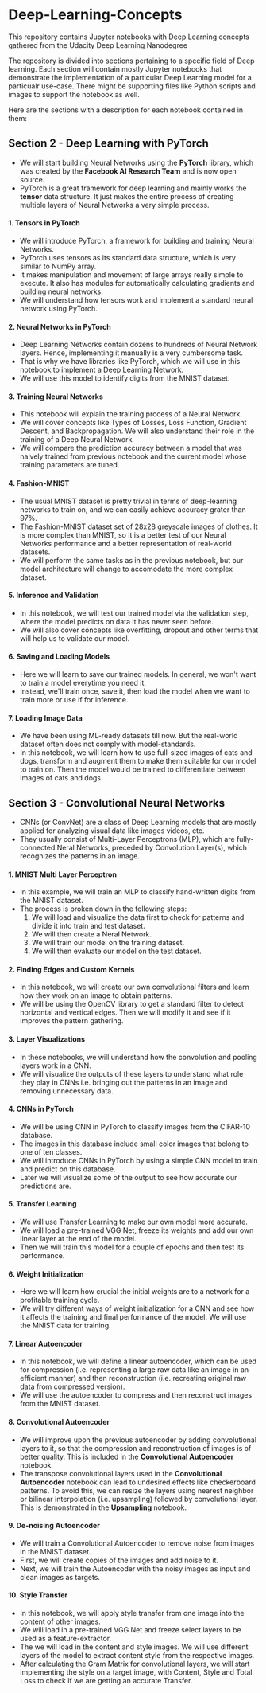 # Deep-Learning-Concepts
This repository contains Jupyter notebooks with Deep Learning concepts gathered from the Udacity Deep Learning Nanodegree

The repository is divided into sections pertaining to a specific field of Deep learning. Each section will contain mostly Jupyter notebooks that demonstrate the implementation of a particular Deep Learning model for a particualr use-case. There might be supporting files like Python scripts and images to support the notebook as well.

Here are the sections with a description for each notebook contained in them:
## Section 2 - Deep Learning with PyTorch
* We will start building Neural Networks using the **PyTorch** library, which was created by the **Facebook AI Research Team** and is now open source.
* PyTorch is a great framework for deep learning and mainly works the **tensor** data structure. It just makes the entire process of creating multiple layers of Neural Networks a very simple process.

#### 1. Tensors in PyTorch
* We will introduce PyTorch, a framework for building and training Neural Networks.
* PyTorch uses tensors as its standard data structure, which is very similar to NumPy array.
* It makes manipulation and movement of large arrays really simple to execute. It also has modules for automatically calculating gradients and building neural networks.
* We will understand how tensors work and implement a standard neural network using PyTorch.

#### 2. Neural Networks in PyTorch
* Deep Learning Networks contain dozens to hundreds of Neural Network layers. Hence, implementing it manually is a very cumbersome task.
* That is why we have libraries like PyTorch, which we will use in this notebook to implement a Deep Learning Network.
* We will use this model to identify digits from the MNIST dataset.

#### 3. Training Neural Networks
* This notebook will explain the training process of a Neural Network.
* We will cover concepts like Types of Losses, Loss Function, Gradient Descent, and Backpropagation. We will also understand their role in the training of a Deep Neural Network.
* We will compare the prediction accuracy between a model that was naively trained from previous notebook and the current model whose training parameters are tuned.

#### 4. Fashion-MNIST
* The usual MNIST dataset is pretty trivial in terms of deep-learning networks to train on, and we can easily achieve accuracy grater than 97%.
* The Fashion-MNIST dataset set of 28x28 greyscale images of clothes. It is more complex than MNIST, so it is a better test of our Neural Networks performance and a better representation of real-world datasets.
* We will perform the same tasks as in the previous notebook, but our model architecture will change to accomodate the more complex dataset.

#### 5. Inference and Validation
* In this notebook, we will test our trained model via the validation step, where the model predicts on data it has never seen before.
* We will also cover concepts like overfitting, dropout and other terms that will help us to validate our model.

#### 6. Saving and Loading Models
* Here we will learn to save our trained models. In general, we won't want to train a model everytime you need it.
* Instead, we'll train once, save it, then load the model when we want to train more or use if for inference.

#### 7. Loading Image Data
* We have been using ML-ready datasets till now. But the real-world dataset often does not comply with model-standards.
* In this notebook, we will learn how to use full-sized images of cats and dogs, transform and augment them to make them suitable for our model to train on. Then the model would be trained to differentiate between images of cats and dogs.

## Section 3 - Convolutional Neural Networks
* CNNs (or ConvNet) are a class of Deep Learning models that are mostly applied for analyzing visual data like images videos, etc.
* They usually consist of Multi-Layer Perceptrons (MLP), which are fully-connected Neral Networks, preceded by Convolution Layer(s), which recognizes the patterns in an image.

#### 1. MNIST Multi Layer Perceptron 
* In this example, we will train an MLP to classify hand-written digits from the MNIST dataset.
* The process is broken down in the following steps:
  1. We will load and visualize the data first to check for patterns and divide it into train and test dataset.
  2. We will then create a Neral Network.
  3. We will train our model on the training dataset.
  4. We will then evaluate our model on the test dataset.

#### 2. Finding Edges and Custom Kernels
* In this notebook, we will create our own convolutional filters and learn how they work on an image to obtain patterns.
* We will be using the OpenCV library to get a standard filter to detect horizontal and vertical edges. Then we will modify it and see if it improves the pattern gathering.

#### 3. Layer Visualizations
* In these notebooks, we will understand how the convolution and pooling layers work in a CNN. 
* We will visualize the outputs of these layers to understand what role they play in CNNs i.e. bringing out the patterns in an image and removing unnecessary data.

#### 4. CNNs in PyTorch
* We will be using CNN in PyTorch to classify images from the CIFAR-10 database.
* The images in this database include small color images that belong to one of ten classes.
* We will introduce CNNs in PyTorch by using a simple CNN model to train and predict on this database.
* Later we will visualize some of the output to see how accurate our predictions are.

#### 5. Transfer Learning
* We will use Transfer Learning to make our own model more accurate.
* We will load a pre-trained VGG Net, freeze its weights and add our own linear layer at the end of the model.
* Then we will train this model for a couple of epochs and then test its performance.

#### 6. Weight Initialization
* Here we will learn how crucial the initial weights are to a network for a profitable training cycle.
* We will try different ways of weight initialization for a CNN and see how it affects the training and final performance of the model. We will use the MNIST data for training.

#### 7. Linear Autoencoder
* In this notebook, we will define a linear autoencoder, which can be used for compression (i.e. representing a large raw data like an image in an efficient manner) and then reconstruction (i.e. recreating original raw data from compressed version).
* We will use the autoencoder to compress and then reconstruct images from the MNIST dataset.

#### 8. Convolutional Autoencoder
* We will improve upon the previous autoencoder by adding convolutional layers to it, so that the compression and reconstruction of images is of better quality. This is included in the **Convolutional Autoencoder** notebook.
* The transpose convolutional layers used in the **Convolutional Autoencoder** notebook can lead to undesired effects like checkerboard patterns. To avoid this, we can resize the layers using nearest neighbor or bilinear interpolation (i.e. upsampling) followed by convolutional layer. This is demonstrated in the **Upsampling** notebook.

#### 9. De-noising Autoencoder
* We will train a Convolutional Autoencoder to remove noise from images in the MNIST dataset.
* First, we will create copies of the images and add noise to it.
* Next, we will train the Autoencoder with the noisy images as input and clean images as targets.

#### 10. Style Transfer
* In this notebook, we will apply style transfer from one image into the content of other images.
* We will load in a pre-trained VGG Net and freeze select layers to be used as a feature-extractor.
* The we will load in the content and style images. We will use different layers of the model to extract content style from the respective images.
* After calculating the Gram Matrix for convolutional layers, we will start implementing the style on a target image, with Content, Style and Total Loss to check if we are getting an accurate Transfer.
